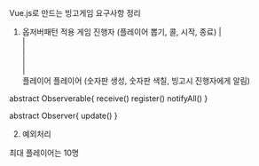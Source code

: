 Vue.js로 만드는 빙고게임 요구사항 정리

1. 옵저버패턴 적용
게임 진행자 (플레이어 뽑기, 콜, 시작, 종료)
|\
|  \
|    \
|      \
|        \
플레이어    플레이어 
(숫자판 생성, 숫자판 색칠, 빙고시 진행자에게 알림)

abstract Observerable{
    receive()
    register()
    notifyAll()
}

abstract Observer{
    update()
}

2. 예외처리

최대 플레이어는 10명

